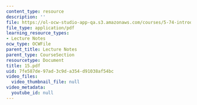 ```yaml
---
content_type: resource
description: ''
file: https://ol-ocw-studio-app-qa.s3.amazonaws.com/courses/5-74-introductory-quantum-mechanics-ii-spring-2004/7fe587de97ad3c9da354d91038af54bc_15.pdf
file_type: application/pdf
learning_resource_types:
- Lecture Notes
ocw_type: OCWFile
parent_title: Lecture Notes
parent_type: CourseSection
resourcetype: Document
title: 15.pdf
uid: 7fe587de-97ad-3c9d-a354-d91038af54bc
video_files:
  video_thumbnail_file: null
video_metadata:
  youtube_id: null
---
```

